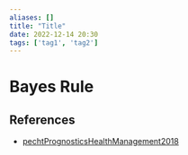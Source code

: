 ```yaml
---
aliases: []
title: "Title"
date: 2022-12-14 20:30
tags: ['tag1', 'tag2']
---
```


# Bayes Rule


## References
- [pechtPrognosticsHealthManagement2018](../zotero/pechtPrognosticsHealthManagement2018.md)
